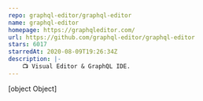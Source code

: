 ```yaml
---
repo: graphql-editor/graphql-editor
name: graphql-editor
homepage: https://graphqleditor.com/
url: https://github.com/graphql-editor/graphql-editor
stars: 6017
starredAt: 2020-08-09T19:26:34Z
description: |-
    📺 Visual Editor & GraphQL IDE. 
---
```


[object Object]

